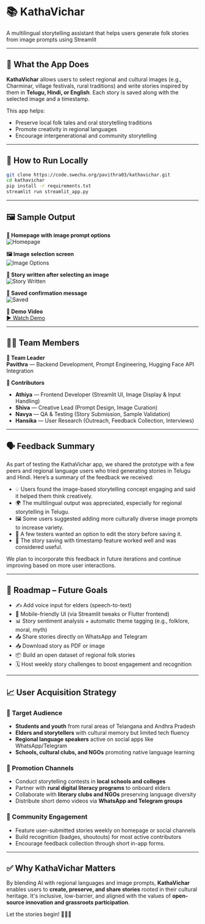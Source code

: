 # 📚 KathaVichar

A multilingual storytelling assistant that helps users generate folk stories from image prompts using Streamlit


---

## 🧩 What the App Does

**KathaVichar** allows users to select regional and cultural images (e.g., Charminar, village festivals, rural traditions) and write stories inspired by them in **Telugu, Hindi, or English**. Each story is saved along with the selected image and a timestamp.

This app helps:

- Preserve local folk tales and oral storytelling traditions  
- Promote creativity in regional languages  
- Encourage intergenerational and community storytelling  

---

## 🚀 How to Run Locally

```bash
git clone https://code.swecha.org/pavithra03/kathavichar.git
cd kathavichar
pip install -r requirements.txt
streamlit run streamlit_app.py
```

---

## 🖼️ Sample Output

**📌 Homepage with image prompt options**  
![Homepage](https://code.swecha.org/pavithra03/kathavichar/-/raw/main/output/kathavichar_homepage.jpg)

**🖼️ Image selection screen**  
![Image Options](https://code.swecha.org/pavithra03/kathavichar/-/raw/main/output/kathavichar_image_options.jpg)

**📝 Story written after selecting an image**  
![Story Written](https://code.swecha.org/pavithra03/kathavichar/-/raw/main/output/kathavichar_story_written.jpg)

**💾 Saved confirmation message**  
![Saved](https://code.swecha.org/pavithra03/kathavichar/-/raw/main/output/kathavichar_save_success.jpg)

**🎥 Demo Video**  
[▶️ Watch Demo](https://code.swecha.org/pavithra03/kathavichar/-/raw/main/output/demovideo1.mp4)


---

## 👩‍💻 Team Members

**👤 Team Leader**  
**Pavithra** — Backend Development, Prompt Engineering, Hugging Face API Integration

**👥 Contributors**
- **Athiya** — Frontend Developer (Streamlit UI, Image Display & Input Handling)  
- **Shiva** — Creative Lead (Prompt Design, Image Curation)  
- **Navya** — QA & Testing (Story Submission, Sample Validation)  
- **Hansika** — User Research (Outreach, Feedback Collection, Interviews)

---
## 🗣️ Feedback Summary

As part of testing the KathaVichar app, we shared the prototype with a few peers and regional language users who tried generating stories in Telugu and Hindi. Here’s a summary of the feedback we received:

- 💡 Users found the image-based storytelling concept engaging and said it helped them think creatively.
- 🌍 The multilingual output was appreciated, especially for regional storytelling in Telugu.
- 🖼️ Some users suggested adding more culturally diverse image prompts to increase variety.
- 📝 A few testers wanted an option to edit the story before saving it.
- 💾 The story saving with timestamp feature worked well and was considered useful.

We plan to incorporate this feedback in future iterations and continue improving based on more user interactions.

---

## 🧠 Roadmap – Future Goals

- ✍️ Add voice input for elders (speech-to-text)
- 📱 Mobile-friendly UI (via Streamlit tweaks or Flutter frontend)
- 📊 Story sentiment analysis + automatic theme tagging (e.g., folklore, moral, myth)
- 📤 Share stories directly on WhatsApp and Telegram
- 📥 Download story as PDF or image
- 📦 Build an open dataset of regional folk stories
- 🗓️ Host weekly story challenges to boost engagement and recognition

---

## 📈 User Acquisition Strategy

### 🎯 Target Audience
- **Students and youth** from rural areas of Telangana and Andhra Pradesh
- **Elders and storytellers** with cultural memory but limited tech fluency
- **Regional language speakers** active on social apps like WhatsApp/Telegram
- **Schools, cultural clubs, and NGOs** promoting native language learning

### 📢 Promotion Channels
- Conduct storytelling contests in **local schools and colleges**
- Partner with **rural digital literacy programs** to onboard elders
- Collaborate with **literary clubs and NGOs** preserving language diversity
- Distribute short demo videos via **WhatsApp and Telegram groups**

### 🤝 Community Engagement
- Feature user-submitted stories weekly on homepage or social channels
- Build recognition (badges, shoutouts) for most active contributors
- Encourage feedback collection through short in-app forms.

---

## ✅ Why KathaVichar Matters

By blending AI with regional languages and image prompts, **KathaVichar** enables users to **create, preserve, and share stories** rooted in their cultural heritage. It's inclusive, low-barrier, and aligned with the values of **open-source innovation and grassroots participation**.

Let the stories begin! 🌾📖✨